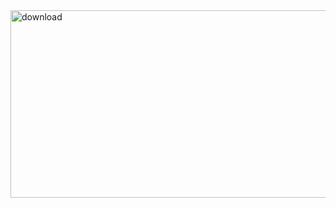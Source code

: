 <img width="1000" height="300" alt="download" src="https://github.com/user-attachments/assets/677b3ebf-d3c9-47aa-bdcc-051fc2fff07f" />
